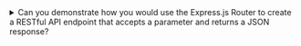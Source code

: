 <details>
  <summary>Can you demonstrate how you would use the Express.js Router to create a RESTful API endpoint that accepts a parameter and returns a JSON response?</summary>
  
  ```
  const express = require('express');
  const app = express();
  
  // Create a new router instance
  const router = express.Router();
  
  // Define a route that accepts a parameter
  router.get('/users/:id', (req, res) => {
    const userId = req.params.id;
  
    // TODO: Lookup the user with the given ID from a database or other data source
    const user = { id: userId, name: 'John Doe', email: 'johndoe@example.com' };
  
    // Return a JSON response with the user data
    res.json(user);
  });
  
  // Mount the router at a specific endpoint
  app.use('/api', router);
  
  // Start the server
  app.listen(3000, () => {
    console.log('Server started on port 3000');
  });
  
  ```
  
  In this example, we first create a new instance of the Express.js Router using the **`express.Router()`** method. We then define a route for the router using the **`router.get()`** method, which accepts a URL path with a parameter placeholder (**`/users/:id`**) and a callback function that is executed when the route is matched. Inside the callback function, we retrieve the **`id`** parameter from the request using **`req.params.id`** and use it to lookup the corresponding user data from a database or other data source. Finally, we return a JSON response with the user data using the **`res.json()`** method.
  
  We then mount the router at a specific endpoint (**`/api`**) using the **`app.use()`** method, which tells Express to use the router for any requests that match the specified endpoint. Finally, we start the server using the **`app.listen()`** method and log a message to the console to indicate that the server has started.
  
  With this code, a client can make a GET request to **`/api/users/123`** (where **`123`** is the ID of the user they want to retrieve) and receive a JSON response with the user data in return.

</details>